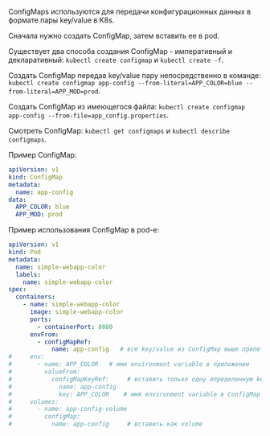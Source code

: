 ConfigMaps используются для передачи конфигурационных данных в формате пары key/value в K8s.

Сначала нужно создать ConfigMap, затем вставить ее в pod.

Существует два способа создания ConfigMap - императивный и декларативный: `kubectl create configmap` и `kubectl create -f`.

Создать ConfigMap передав key/value пару непосредственно в команде: `kubectl create configmap app-config --from-literal=APP_COLOR=blue --from-literal=APP_MOD=prod`.

Создать ConfigMap из имеющегося файла: `kubectl create configmap app-config --from-file=app_config.properties`.

Смотреть ConfigMap: `kubectl get configmaps` и `kubectl describe configmaps`.

Пример ConfigMap:

```yaml
apiVersion: v1
kind: ConfigMap
metadata:
  name: app-config
data:
  APP_COLOR: blue
  APP_MOD: prod
```

Пример использования ConfigMap в pod-е:

```yaml
apiVersion: v1
kind: Pod
metadata:
  name: simple-webapp-color
  labels:
    name: simple-webapp-color
spec:
  containers:
    - name: simple-webapp-color
      image: simple-webapp-color
      ports:
        - containerPort: 8080
      envFrom:
        - configMapRef:
            name: app-config   # все key/value из ConfigMap выше прилетят как environment variables
#     env:
#       - name: APP_COLOR   # имя environment variable в приложении
#         valueFrom:
#           configMapKeyRef:     # вставить только одну определенную key/value пару из ConfigMap
#             name: app-config
#             key: APP_COLOR    # имя environment variable в ConfigMap
#     volumes:
#       - name: app-config-volume
#         configMap:
#           name: app-config     # вставить как volume
```